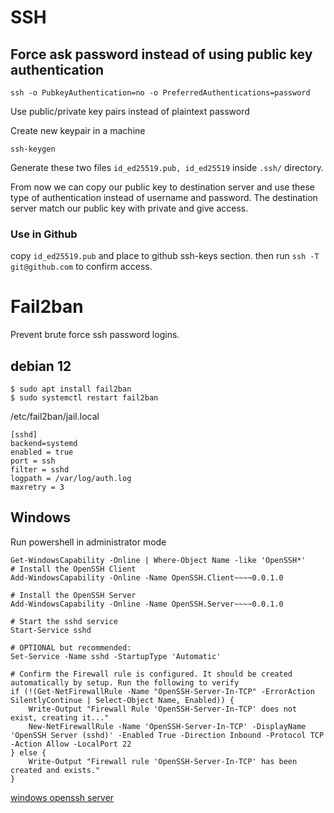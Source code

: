 # SSH


## Force ask password instead of using public key authentication

```
ssh -o PubkeyAuthentication=no -o PreferredAuthentications=password
```

Use public/private key pairs instead of plaintext password

Create new keypair in a machine
```
ssh-keygen
```
Generate these two files `id_ed25519.pub, id_ed25519` inside `.ssh/` directory.

From now we can copy our public key to destination server and use these type of authentication instead of username and password.
The destination server match our public key with private and give access.


### Use in Github
copy `id_ed25519.pub` and place to github ssh-keys section.
then run `ssh -T git@github.com` to confirm access.


# Fail2ban
Prevent brute force ssh password logins.

## debian 12
```
$ sudo apt install fail2ban
$ sudo systemctl restart fail2ban
```
 
 
 /etc/fail2ban/jail.local
```
[sshd]
backend=systemd
enabled = true
port = ssh
filter = sshd
logpath = /var/log/auth.log
maxretry = 3
```


## Windows


Run powershell in administrator mode

```
Get-WindowsCapability -Online | Where-Object Name -like 'OpenSSH*'
# Install the OpenSSH Client
Add-WindowsCapability -Online -Name OpenSSH.Client~~~~0.0.1.0

# Install the OpenSSH Server
Add-WindowsCapability -Online -Name OpenSSH.Server~~~~0.0.1.0

# Start the sshd service
Start-Service sshd

# OPTIONAL but recommended:
Set-Service -Name sshd -StartupType 'Automatic'

# Confirm the Firewall rule is configured. It should be created automatically by setup. Run the following to verify
if (!(Get-NetFirewallRule -Name "OpenSSH-Server-In-TCP" -ErrorAction SilentlyContinue | Select-Object Name, Enabled)) {
    Write-Output "Firewall Rule 'OpenSSH-Server-In-TCP' does not exist, creating it..."
    New-NetFirewallRule -Name 'OpenSSH-Server-In-TCP' -DisplayName 'OpenSSH Server (sshd)' -Enabled True -Direction Inbound -Protocol TCP -Action Allow -LocalPort 22
} else {
    Write-Output "Firewall rule 'OpenSSH-Server-In-TCP' has been created and exists."
}
```
[windows openssh server](https://learn.microsoft.com/en-us/windows-server/administration/openssh/openssh_install_firstuse?tabs=powershell)
